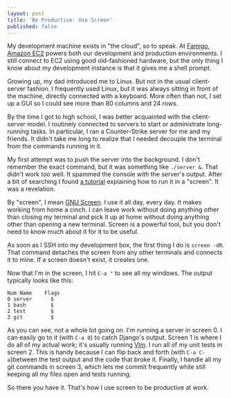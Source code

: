 ```yaml
---
layout: post
title: 'Be Productive: Use Screen'
published: false
---
```


My development machine exists in "the cloud", so to speak. At
[Famigo][1], [Amazon EC2][2] powers both our development and
production environments. I still connect to EC2 using good old-fashioned
hardware, but the only thing I know about my development instance
is that it gives me a shell prompt.

Growing up, my dad introduced me to Linux. But not in the usual
client-server fashion. I frequently used Linux, but it was always
sitting in front of the machine, directly connected with a keyboard.
More often than not, I set up a GUI so I could see more than 80
columns and 24 rows.

By the time I got to high school, I was better acquainted with the
client-server model. I routinely connected to servers to start or
administrate long-running tasks. In particular, I ran a Counter-Strike
server for me and my friends. It didn't take me long to realize
that I needed decouple the terminal from the commands running in
it.

My first attempt was to push the server into the background. I don't
remember the exact command, but it was something like `./server &`.
That didn't work too well. It spammed the console with the server's
output. After a bit of searching I found [a tutorial][3] explaining
how to run it in a "screen". It was a revelation.

By "screen", I mean [GNU Screen][4]. I use it all day, every day.
It makes working from home a cinch. I can leave work without doing
anything other than closing my terminal and pick it up at home
without doing anything other than opening a new terminal. Screen
is a powerful tool, but you don't need to know much about it for
it to be useful.

As soon as I SSH into my development box, the first thing I do is
`screen -dR`. That command detaches the screen from any other
terminals and connects it to mine. If a screen doesn't exist, it
creates one.

Now that I'm in the screen, I hit `C-a "` to see all my windows.
The output typically looks like this:

    Num Name    Flags
    0 server      $
    1 bash        $
    2 test        $
    3 git         $

As you can see, not a whole lot going on. I'm running a server in
screen 0. I can easily go to it (with `C-a 0`) to catch Django's
output. Screen 1 is where I do all of my actual work; it's usually
running [VIm][5]. I run all of my unit tests in screen 2. This is
handy because I can flip back and forth (with `C-a C-a`)between the
test output and the code that broke it. Finally, I handle all my
git commands in screen 3, which lets me commit frequently while
still keeping all my files open and tests running.

So there you have it. That's how I use screen to be productive at work.

[1]: http://www.famigo.com/
[2]: http://aws.amazon.com/ec2/
[3]: http://www.srcds.com/db/engine.php?&id=1098643920
[4]: http://en.wikipedia.org/wiki/GNU_Screen
[5]: http://en.wikipedia.org/wiki/Vim_(text_editor)
